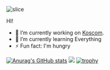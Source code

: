 ![slice](https://capsule-render.vercel.app/api?type=slice&color=gradient&height=200&text=Huijae%20Lee&fontAlign=70&rotate=13&fontAlignY=20&desc=ZeroAct&descAlign=70.&descAlignY=44)

HI!

- 🔭 I’m currently working on [Koscom](https://www.koscom.co.kr/).
- 🌱 I’m currently learning Everything
- ⚡ Fun fact: I'm hungry

[![Anurag's GitHub stats](https://github-readme-stats.vercel.app/api?username=ZeroAct)](https://github.com/ZeroAct/github-readme-stats)
![](http://github-profile-summary-cards.vercel.app/api/cards/repos-per-language?username=ZeroAct&theme=default)
[![trophy](https://github-profile-trophy.vercel.app/?username=ZeroAct&column=-1)](https://github.com/ryo-ma/github-profile-trophy)
